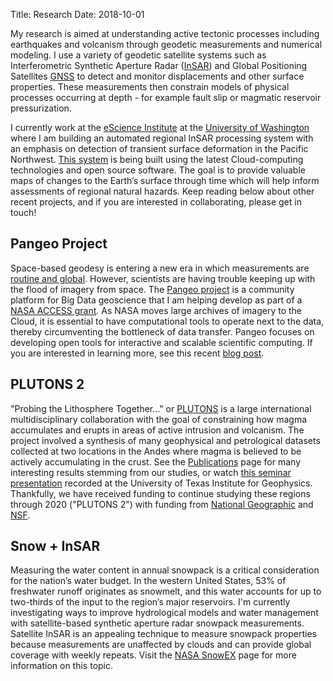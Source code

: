 Title: Research
Date: 2018-10-01

My research is aimed at understanding active tectonic processes including earthquakes and volcanism through geodetic measurements and numerical modeling. I use a variety of geodetic satellite systems such as Interferometric Synthetic Aperture Radar ([InSAR](https://volcanoes.usgs.gov/vhp/insar.html)) and Global Positioning Satellites [GNSS](https://www.unavco.org/instrumentation/geophysical/gps-gnss/gps-gnss.html) to detect and monitor displacements and other surface properties. These measurements then constrain models of physical processes occurring at depth - for example fault slip or magmatic reservoir pressurization.

I currently work at the [eScience Institute](http://escience.washington.edu) at the [University of Washington](http://www.ess.washington.edu) where I am building an automated regional InSAR processing system with an emphasis on detection of transient surface deformation in the Pacific Northwest. [This system](https://github.com/scottyhq) is being built using the latest Cloud-computing technologies and open source software. The goal is to provide valuable maps of changes to the Earth’s surface through time which will help inform assessments of regional natural hazards. Keep reading below about other recent projects, and if you are interested in collaborating, please get in touch!


## Pangeo Project

Space-based geodesy is entering a new era in which measurements are [routine and global](https://eos.org/project-updates/earthquake-monitoring-gets-boost-new-satellite). However, scientists are having trouble keeping up with the flood of imagery from space. The [Pangeo project](http://pangeo.io) is a community platform for Big Data geoscience that I am helping develop as part of a [NASA ACCESS grant](https://earthdata.nasa.gov/community/community-data-system-programs/access-projects). As NASA moves large archives of imagery to the Cloud, it is essential to have computational tools to operate next to the data, thereby circumventing the bottleneck of data transfer. Pangeo focuses on developing open tools for interactive and scalable scientific computing. If you are interested in learning more, see this recent [blog post](https://medium.com/pangeo/cloud-native-geoprocessing-of-earth-observation-satellite-data-with-pangeo-997692d91ca2).


## PLUTONS 2

"Probing the Lithosphere Together..." or [PLUTONS](http://plutons.science.oregonstate.edu) is a large international multidisciplinary collaboration with the goal of constraining how magma accumulates and erupts in areas of active intrusion and volcanism. The project involved a synthesis of many geophysical and petrological datasets collected at two locations in the Andes where magma is believed to be actively accumulating in the crust. See the [Publications]({filename}/pages/publications.md) page for many interesting results stemming from our studies, or watch [this seminar presentation](https://mediasite.jsg.utexas.edu/UTMediasite/Play/c797152948614894b65f2f051015a6be1d) recorded at the University of Texas Institute for Geophysics. Thankfully, we have received funding to continue studying these regions through 2020 ("PLUTONS 2") with funding from [National Geographic](https://www.nationalgeographic.org/grants) and [NSF](https://www.nsf.gov/awardsearch/showAward?AWD_ID=1757495&HistoricalAwards=false).


## Snow + InSAR

Measuring the water content in annual snowpack is a critical consideration for the nation’s water budget. In the western United States, 53% of freshwater runoff originates as snowmelt, and this water accounts for up to two-thirds of the input to the region’s major reservoirs. I'm currently investigating ways to improve hydrological models and water management with satellite-based synthetic aperture radar snowpack measurements. Satellite InSAR is an appealing technique to measure snowpack properties because measurements are unaffected by clouds and can provide global coverage with weekly repeats. Visit the [NASA SnowEX](https://snow.nasa.gov/campaigns/snowex) page for more information on this topic.
